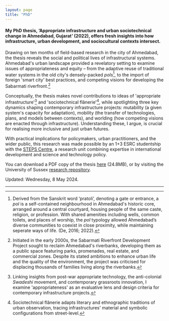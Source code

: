 ```yaml
---  
layout: page
title: "PhD"
---  
```


#### My PhD thesis, ‘Appropriate infrastructure and urban sociotechnical change in Ahmedabad, Gujarat’ (2022), offers fresh insights into how infrastructure, urban development, and sociocultural contexts intersect.

Drawing on ten months of field-based research in the city of Ahmedabad, the thesis reveals the social and political lives of infrastructural systems. Ahmedabad's urban landscape provided a revelatory setting to examine issues of appropriateness and equity – from the adaptive reuse of traditional water systems in the old city's densely-packed *pols*[^1], to the import of foreign 'smart city' best practices, and competing visions for developing the Sabarmati riverfront.[^2]

Conceptually, the thesis makes novel contributions to ideas of 'appropriate infrastructure'[^3] and 'sociotechnical flânerie'[^4], while spotlighting three key dynamics shaping contemporary infrastructure projects: mutability (a given system's capacity for adaptation), mobility (the transfer of technologies, plans, and models between contexts), and worlding (how competing visions are enacted through infrastructure). Understanding these, I argue, is crucial for realising more inclusive and just urban futures.

With practical implications for policymakers, urban practitioners, and the wider public, this research was made possible by an 1+3 ESRC studentship with the [STEPS Centre](https://steps-centre.org/), a research unit combining expertise in international development and science and technology policy.

You can download a PDF copy of the thesis [here](https://files.justinpickard.net/pdfs/mutability-mobility-worlding.pdf) (24.8MB), or by visiting the University of Sussex [research repository](https://sro.sussex.ac.uk/id/eprint/106225/).

Updated: Wednesday, 8 May 2024.

---

[^1]: Derived from the Sanskrit word ‘pratoli’, denoting a gate or entrance, a *pol* is a self-contained neighbourhood in Ahmedabad's historic core, arranged around a central courtyard, housing people of the same caste, religion, or profession. With shared amenities including wells, common toilets, and places of worship, the *pol* typology allowed Ahmedabad’s diverse communities to coexist in close proximity, while maintaining seperate ways of life. (De, 2016; 2022).

[^2]: Initiated in the early 2000s, the Sabarmati Riverfront Development Project sought to reclaim Ahmedabad's riverbanks, developing them as a public space featuring parks, promenades, real estate, and commercial zones. Despite its stated ambitions to enhance urban life and the quality of the environment, the project was criticised for displacing thousands of families living along the riverbanks.

[^3]: Linking insights from post-war appropriate technology, the anti-colonial _Swadeshi_ movement, and contemporary grassroots innovation, I examine 'appropriateness' as an evaluative lens and design criteria for contemporary infrastructure projects.

[^4]: Sociotechnical flânerie adapts literary and ethnographic traditions of urban observation, tracing infrastructures' material and symbolic configurations from street-level.